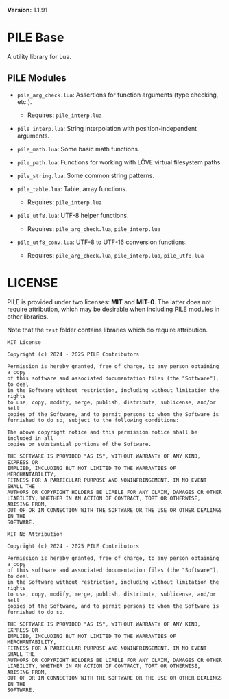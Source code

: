 **Version:** 1.1.91

# PILE Base

A utility library for Lua.

## PILE Modules

* `pile_arg_check.lua`: Assertions for function arguments (type checking, etc.).
  * Requires: `pile_interp.lua`

* `pile_interp.lua`: String interpolation with position-independent arguments.

* `pile_math.lua`: Some basic math functions.

* `pile_path.lua`: Functions for working with LÖVE virtual filesystem paths.

* `pile_string.lua`: Some common string patterns.

* `pile_table.lua`: Table, array functions.
  * Requires: `pile_interp.lua`

* `pile_utf8.lua`: UTF-8 helper functions.
  * Requires: `pile_arg_check.lua`, `pile_interp.lua`

* `pile_utf8_conv.lua`: UTF-8 to UTF-16 conversion functions.
  * Requires: `pile_arg_check.lua`, `pile_interp.lua`, `pile_utf8.lua`


# LICENSE

PILE is provided under two licenses: **MIT** and **MIT-0**. The latter does not require attribution, which may be desirable when including PILE modules in other libraries.

Note that the `test` folder contains libraries which do require attribution.

```
MIT License

Copyright (c) 2024 - 2025 PILE Contributors

Permission is hereby granted, free of charge, to any person obtaining a copy
of this software and associated documentation files (the "Software"), to deal
in the Software without restriction, including without limitation the rights
to use, copy, modify, merge, publish, distribute, sublicense, and/or sell
copies of the Software, and to permit persons to whom the Software is
furnished to do so, subject to the following conditions:

The above copyright notice and this permission notice shall be included in all
copies or substantial portions of the Software.

THE SOFTWARE IS PROVIDED "AS IS", WITHOUT WARRANTY OF ANY KIND, EXPRESS OR
IMPLIED, INCLUDING BUT NOT LIMITED TO THE WARRANTIES OF MERCHANTABILITY,
FITNESS FOR A PARTICULAR PURPOSE AND NONINFRINGEMENT. IN NO EVENT SHALL THE
AUTHORS OR COPYRIGHT HOLDERS BE LIABLE FOR ANY CLAIM, DAMAGES OR OTHER
LIABILITY, WHETHER IN AN ACTION OF CONTRACT, TORT OR OTHERWISE, ARISING FROM,
OUT OF OR IN CONNECTION WITH THE SOFTWARE OR THE USE OR OTHER DEALINGS IN THE
SOFTWARE.
```


```
MIT No Attribution

Copyright (c) 2024 - 2025 PILE Contributors

Permission is hereby granted, free of charge, to any person obtaining a copy
of this software and associated documentation files (the "Software"), to deal
in the Software without restriction, including without limitation the rights
to use, copy, modify, merge, publish, distribute, sublicense, and/or sell
copies of the Software, and to permit persons to whom the Software is
furnished to do so.

THE SOFTWARE IS PROVIDED "AS IS", WITHOUT WARRANTY OF ANY KIND, EXPRESS OR
IMPLIED, INCLUDING BUT NOT LIMITED TO THE WARRANTIES OF MERCHANTABILITY,
FITNESS FOR A PARTICULAR PURPOSE AND NONINFRINGEMENT. IN NO EVENT SHALL THE
AUTHORS OR COPYRIGHT HOLDERS BE LIABLE FOR ANY CLAIM, DAMAGES OR OTHER
LIABILITY, WHETHER IN AN ACTION OF CONTRACT, TORT OR OTHERWISE, ARISING FROM,
OUT OF OR IN CONNECTION WITH THE SOFTWARE OR THE USE OR OTHER DEALINGS IN THE
SOFTWARE.
```
